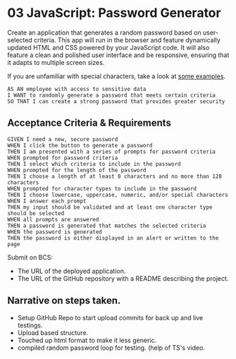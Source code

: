 # 03 JavaScript: Password Generator

Create an application that generates a random password based on user-selected criteria. This app will run in the browser and feature dynamically updated HTML and CSS powered by your JavaScript code. It will also feature a clean and polished user interface and be responsive, ensuring that it adapts to multiple screen sizes.

If you are unfamiliar with special characters, take a look at [some examples](https://www.owasp.org/index.php/Password_special_characters).

```
AS AN employee with access to sensitive data
I WANT to randomly generate a password that meets certain criteria
SO THAT I can create a strong password that provides greater security
```

## Acceptance Criteria & Requirements

```
GIVEN I need a new, secure password
WHEN I click the button to generate a password
THEN I am presented with a series of prompts for password criteria
WHEN prompted for password criteria
THEN I select which criteria to include in the password
WHEN prompted for the length of the password
THEN I choose a length of at least 8 characters and no more than 128 characters
WHEN prompted for character types to include in the password
THEN I choose lowercase, uppercase, numeric, and/or special characters
WHEN I answer each prompt
THEN my input should be validated and at least one character type should be selected
WHEN all prompts are answered
THEN a password is generated that matches the selected criteria
WHEN the password is generated
THEN the password is either displayed in an alert or written to the page
```

Submit on BCS:

- The URL of the deployed application.
- The URL of the GitHub repository with a README describing the project.

## Narrative on steps taken.

- Setup GitHub Repo to start upload commits for back up and live testings.
- Upload based structure.
- Touched up html format to make it less generic.
- compiled random password loop for testing. (help of TS's video.

